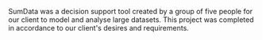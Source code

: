 SumData was a decision support tool created by a group of five people for our client to model and analyse large datasets. This project was completed in accordance to our client's desires and requirements. 
